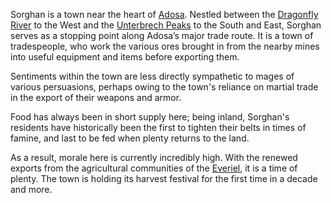 Sorghan is a town near the heart of [Adosa](Adosa/Adosa.md). Nestled between the [Dragonfly River](Adosa/Dragonfly%20River.md) to the West and the [Unterbrech Peaks](Unterbrech%20Peaks.md) to the South and East, Sorghan serves as a stopping point along Adosa’s major trade route. It is a town of tradespeople, who work the various ores brought in from the nearby mines into useful equipment and items before exporting them.

Sentiments within the town are less directly sympathetic to mages of various persuasions, perhaps owing to the town's reliance on martial trade in the export of their weapons and armor.

Food has always been in short supply here; being inland, Sorghan's residents have historically been the first to tighten their belts in times of famine, and last to be fed when plenty returns to the land.

As a result, morale here is currently incredibly high. With the renewed exports from the agricultural communities of the [Everiel](Everiel/Everiel.md), it is a time of plenty. The town is holding its harvest festival for the first time in a decade and more.
